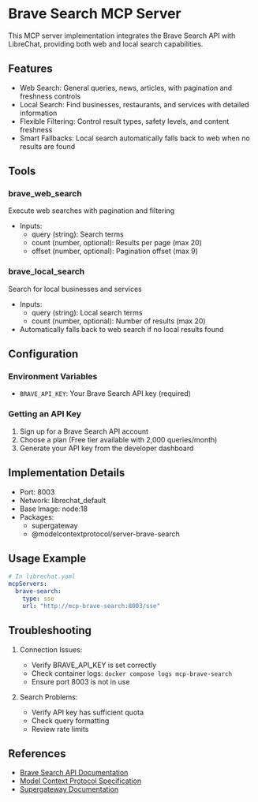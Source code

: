 # Brave Search MCP Server

This MCP server implementation integrates the Brave Search API with LibreChat, providing both web and local search capabilities.

## Features

- Web Search: General queries, news, articles, with pagination and freshness controls
- Local Search: Find businesses, restaurants, and services with detailed information
- Flexible Filtering: Control result types, safety levels, and content freshness
- Smart Fallbacks: Local search automatically falls back to web when no results are found

## Tools

### brave_web_search
Execute web searches with pagination and filtering
- Inputs:
  - query (string): Search terms
  - count (number, optional): Results per page (max 20)
  - offset (number, optional): Pagination offset (max 9)

### brave_local_search
Search for local businesses and services
- Inputs:
  - query (string): Local search terms
  - count (number, optional): Number of results (max 20)
- Automatically falls back to web search if no local results found

## Configuration

### Environment Variables

- `BRAVE_API_KEY`: Your Brave Search API key (required)

### Getting an API Key

1. Sign up for a Brave Search API account
2. Choose a plan (Free tier available with 2,000 queries/month)
3. Generate your API key from the developer dashboard

## Implementation Details

- Port: 8003
- Network: librechat_default
- Base Image: node:18
- Packages:
  - supergateway
  - @modelcontextprotocol/server-brave-search

## Usage Example

```yaml
# In librechat.yaml
mcpServers:
  brave-search:
    type: sse
    url: "http://mcp-brave-search:8003/sse"
```

## Troubleshooting

1. Connection Issues:
   - Verify BRAVE_API_KEY is set correctly
   - Check container logs: `docker compose logs mcp-brave-search`
   - Ensure port 8003 is not in use

2. Search Problems:
   - Verify API key has sufficient quota
   - Check query formatting
   - Review rate limits

## References

- [Brave Search API Documentation](https://brave.com/search/api/)
- [Model Context Protocol Specification](https://spec.modelcontextprotocol.io/)
- [Supergateway Documentation](https://github.com/supercorp-ai/supergateway)
